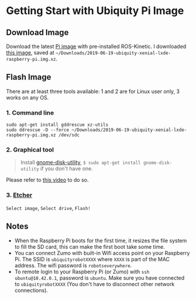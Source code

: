 # Getting Start with Ubiquity Pi Image

## Download Image
Download the latest [Pi image](https://downloads.ubiquityrobotics.com/pi.html) with pre-installed ROS-Kinetic. I downloaded [this image](https://ubiquity-pi-image.sfo2.cdn.digitaloceanspaces.com/2019-06-19-ubiquity-xenial-lxde-raspberry-pi.img.xz), saved at `~/Downloads/2019-06-19-ubiquity-xenial-lxde-raspberry-pi.img.xz`.

## Flash Image
There are at least three tools available: 1 and 2 are for Linux user only, 3 works on any OS.
### 1. Command line
```console
sudo apt-get install gddrescue xz-utils
sudo ddrescue -D --force ~/Downloads/2019-06-19-ubiquity-xenial-lxde-raspberry-pi.img.xz /dev/sdc
```
### 2. Graphical tool
> Install [gnome-disk-utility](https://gitlab.gnome.org/GNOME/gnome-disk-utility/), `$ sudo apt-get install gnome-disk-utility` if you don't have one.

Please refer to [this video](https://youtu.be/_woWvmHl3Rc) to do so.
### 3. [Etcher](https://www.balena.io/etcher/)
`Select image`, `Select drive`, `Flash!`

## Notes
- When the Raspberry Pi boots for the first time, it resizes the file system to fill the SD card, this can make the first boot take some time.
- You can connect Zumo with built-in Wifi access point on your Raspberry Pi. The SSID is `ubiquityrobotXXXX` where `XXXX` is part of the MAC address. The wifi password is `robotseverywhere`.
- To remote login to your Raspberry Pi (or Zumo) with `ssh ubuntu@10.42.0.1`, password is `ubuntu`. Make sure you have connected to `ubiquityrobotXXXX` (You don't have to disconnect other network connections).
